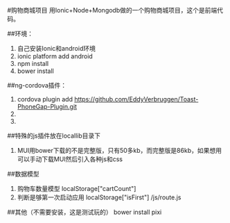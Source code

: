 #购物商城项目
用Ionic+Node+Mongodb做的一个购物商城项目，这个是前端代码。

##环境：
1. 自己安装Ionic和android环境
2. ionic platform add android
3. npm install
4. bower install


##ng-cordova插件：
1. cordova plugin add https://github.com/EddyVerbruggen/Toast-PhoneGap-Plugin.git
2. 
3. 


##特殊的js插件放在locallib目录下
1. MUI用bower下载的不是完整版，只有50多kb，而完整版是86kb，如果想用可以手动下载MUI然后引入各种js和css


##数据模型
1. 购物车数量模型  localStorage["cartCount"]       
2. 判断是够第一次启动应用 localStorage["isFirst"]  /js/route.js




##其他（不需要安装，这是测试玩的）
bower install pixi


